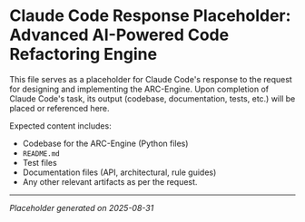# Claude Code Response Placeholder: Advanced AI-Powered Code Refactoring Engine

This file serves as a placeholder for Claude Code's response to the request for designing and implementing the ARC-Engine.
Upon completion of Claude Code's task, its output (codebase, documentation, tests, etc.) will be placed or referenced here.

Expected content includes:
-   Codebase for the ARC-Engine (Python files)
-   `README.md`
-   Test files
-   Documentation files (API, architectural, rule guides)
-   Any other relevant artifacts as per the request.

---
_Placeholder generated on 2025-08-31_
